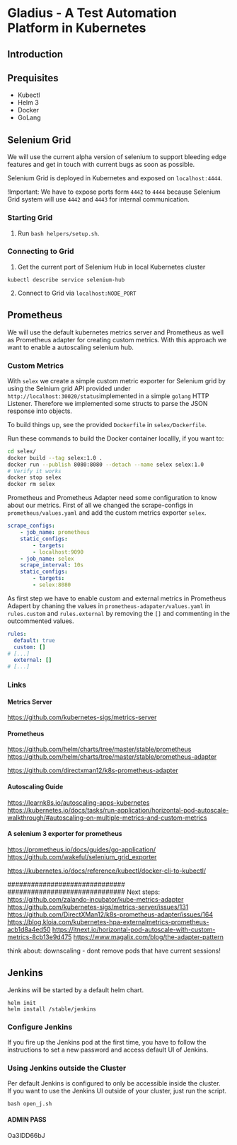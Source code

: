 # Gladius - A Test Automation Platform in Kubernetes

## Introduction

## Prequisites

* Kubectl
* Helm 3
* Docker
* GoLang

## Selenium Grid
We will use the current alpha version of selenium to support bleeding edge features and get in touch with current bugs as soon as possible.

Selenium Grid is deployed in Kubernetes and exposed on `localhost:4444`.

!Important: We have to expose ports form `4442` to `4444` because Selenium Grid system will use `4442` and `4443` for internal communication.

### Starting Grid

1. Run `bash helpers/setup.sh`.

### Connecting to Grid

1. Get the current port of Selenium Hub in local Kubernetes cluster
````
kubectl describe service selenium-hub
````
2. Connect to Grid via `localhost:NODE_PORT`

## Prometheus

We will use the default kubernetes metrics server and Prometheus as well as Prometheus adapter for creating custom metrics. 
With this approach we want to enable a autoscaling selenium hub.

### Custom Metrics
With `selex` we create a simple custom metric exporter for Selenium grid by using the Selnium grid API provided under `http://localhost:30020/status`implemented in a simple `golang` HTTP Listener. Therefore we implemented some structs to parse the JSON response into objects. 

To build things up, see the provided `Dockerfile` in `selex/Dockerfile`.

Run these commands to build the Docker container locallly, if you want to:
````bash
cd selex/
docker build --tag selex:1.0 .
docker run --publish 8080:8080 --detach --name selex selex:1.0 
# Verify it works
docker stop selex
docker rm selex
````

Prometheus and Prometheus Adapter need some configuration to know about our metrics.
First of all we changed the scrape-configs in `prometheus/values.yaml` and add the custom metrics exporter `selex`.
````yaml
scrape_configs:
    - job_name: prometheus
    static_configs:
        - targets:
        - localhost:9090
    - job_name: selex
    scrape_interval: 10s
    static_configs:
        - targets:
        - selex:8080
````

As first step we have to enable custom and external metrics in Prometheus Adapert by chaning the values in `prometheus-adapater/values.yaml` in `rules.custom` and `rules.external` by removing the `[]` and commenting in the outcommented values. 
````yaml
rules:
  default: true
  custom: []
# [...]
  external: []
# [...]
````

### Links
#### Metrics Server
https://github.com/kubernetes-sigs/metrics-server

#### Prometheus
https://github.com/helm/charts/tree/master/stable/prometheus
https://github.com/helm/charts/tree/master/stable/prometheus-adapter

https://github.com/directxman12/k8s-prometheus-adapter

#### Autoscaling Guide
https://learnk8s.io/autoscaling-apps-kubernetes
https://kubernetes.io/docs/tasks/run-application/horizontal-pod-autoscale-walkthrough/#autoscaling-on-multiple-metrics-and-custom-metrics

#### A selenium 3 exporter for prometheus
https://prometheus.io/docs/guides/go-application/
https://github.com/wakeful/selenium_grid_exporter



https://kubernetes.io/docs/reference/kubectl/docker-cli-to-kubectl/

##############################
##############################
Next steps:
https://github.com/zalando-incubator/kube-metrics-adapter
https://github.com/kubernetes-sigs/metrics-server/issues/131
https://github.com/DirectXMan12/k8s-prometheus-adapter/issues/164
https://blog.kloia.com/kubernetes-hpa-externalmetrics-prometheus-acb1d8a4ed50
https://itnext.io/horizontal-pod-autoscale-with-custom-metrics-8cb13e9d475
https://www.magalix.com/blog/the-adapter-pattern

think about: downscaling - dont remove pods that have current sessions!


## Jenkins

Jenkins will be started by a default helm chart. 
````
helm init
helm install /stable/jenkins
````

### Configure Jenkins
If you fire up the Jenkins pod at the first time, you have to follow the instructions to set a new password and access default UI of Jenkins. 

### Using Jenkins outside the Cluster
Per default Jenkins is configured to only be accessible inside the cluster.  
If you want to use the Jenkins UI outside of your cluster, just run the script.

````
bash open_j.sh
````

#### ADMIN PASS
Oa3IDD66bJ